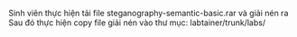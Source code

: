 Sinh viên thực hiện tải file steganography-semantic-basic.rar và giải nén ra 
Sau đó thực hiện copy file giải nén vào thư mục: labtainer/trunk/labs/
